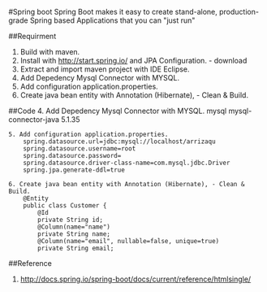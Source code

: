 #Spring boot
Spring Boot makes it easy to create stand-alone, production-grade Spring based Applications that you can "just run"

##Requirment
1. Build with maven.
2. Install with http://start.spring.io/ and JPA Configuration. - download
3. Extract and import maven project with IDE Eclipse.
4. Add Depedency Mysql Connector with MYSQL.
5. Add configuration application.properties.
6. Create java bean entity with Annotation (Hibernate), - Clean & Build.

##Code
	4. Add Depedency Mysql Connector with MYSQL.
		<dependency>
			<groupId>mysql</groupId>
			<artifactId>mysql-connector-java</artifactId>
			<version>5.1.35</version>
		</dependency>
	
	5. Add configuration application.properties.
		spring.datasource.url=jdbc:mysql://localhost/arrizaqu
		spring.datasource.username=root
		spring.datasource.password=
		spring.datasource.driver-class-name=com.mysql.jdbc.Driver
		spring.jpa.generate-ddl=true
	
	6. Create java bean entity with Annotation (Hibernate), - Clean & Build.
		@Entity
		public class Customer {
			@Id
			private String id;
			@Column(name="name")
			private String name;
			@Column(name="email", nullable=false, unique=true)
			private String email;
	
##Reference
1. http://docs.spring.io/spring-boot/docs/current/reference/htmlsingle/

